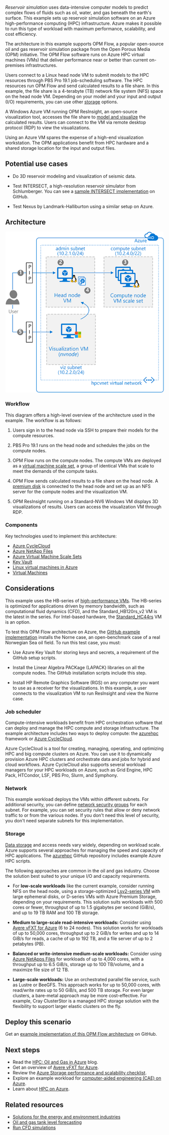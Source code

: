 <!-- cSpell:ignore azurehpc Norne LAPACK Slurm -->

*Reservoir simulation* uses data-intensive computer models to predict complex flows of fluids such as oil, water, and gas beneath the earth's surface. This example sets up reservoir simulation software on an Azure high-performance computing (HPC) infrastructure. Azure makes it possible to run this type of workload with maximum performance, scalability, and cost efficiency.

The architecture in this example supports OPM Flow, a popular open-source oil and gas reservoir simulation package from the Open Porous Media (OPM) initiative. The OPM Flow software runs on Azure HPC virtual machines (VMs) that deliver performance near or better than current on-premises infrastructures.

Users connect to a Linux head node VM to submit models to the HPC resources through PBS Pro 19.1 job-scheduling software. The HPC resources run OPM Flow and send calculated results to a file share. In this example, the file share is a 4-terabyte (TB) network file system (NFS) space on the head node VM. Depending on your model and your input and output (I/O) requirements, you can use other [storage](#storage) options.

A Windows Azure VM running OPM ResInsight, an open-source visualization tool, accesses the file share to [model and visualize][model] the calculated results. Users can connect to the VM via remote desktop protocol (RDP) to view the visualizations.

Using an Azure VM spares the expense of a high-end visualization workstation. The OPM applications benefit from HPC hardware and a shared storage location for the input and output files.

## Potential use cases

- Do 3D reservoir modeling and visualization of seismic data.

- Test INTERSECT, a high-resolution reservoir simulator from Schlumberger. You can see a [sample INTERSECT implementation][intersect] on GitHub.

- Test Nexus by Landmark-Halliburton using a similar setup on Azure.

## Architecture

![Architecture diagram][architecture]

### Workflow

This diagram offers a high-level overview of the architecture used in the example. The workflow is as follows:

1. Users sign in to the head node via SSH to prepare their models for the compute resources.

1. PBS Pro 19.1 runs on the head node and schedules the jobs on the compute nodes.

1. OPM Flow runs on the compute nodes. The compute VMs are deployed as a [virtual machine scale set][vmss], a group of identical VMs that scale to meet the demands of the compute tasks.

1. OPM Flow sends calculated results to a file share on the head node. A [premium disk][disk] is connected to the head node and set up as an NFS server for the compute nodes and the visualization VM.

1. OPM ResInsight running on a Standard-NV6 Windows VM displays 3D visualizations of results. Users can access the visualization VM through RDP.

### Components

Key technologies used to implement this architecture:

- [Azure CycleCloud](https://azure.microsoft.com/features/azure-cyclecloud)
- [Azure NetApp Files](https://azure.microsoft.com/services/netapp)
- [Azure Virtual Machine Scale Sets](https://azure.microsoft.com/services/virtual-machine-scale-sets)
- [Key Vault](https://azure.microsoft.com/services/key-vault)
- [Linux virtual machines in Azure](https://azure.microsoft.com/services/virtual-machines/linux)
- [Virtual Machines](https://azure.microsoft.com/services/virtual-machines)

## Considerations

This example uses the HB-series of [high-performance VMs][vm-size]. The HB-series is optimized for applications driven by memory bandwidth, such as computational fluid dynamics (CFD), and the Standard_HB120rs_v2 VM is the latest in the series. For Intel-based hardware, the [Standard_HC44rs][hc-series] VM is an option.

To test this OPM Flow architecture on Azure, the [GitHub example implementation][opm-flow] installs the Norne case, an open-benchmark case of a real Norwegian Sea oil field. To run this test case, you must:

- Use Azure Key Vault for storing keys and secrets, a requirement of the GitHub setup scripts.

- Install the Linear Algebra PACKage (LAPACK) libraries on all the compute nodes. The GitHub installation scripts include this step.

- Install HP Remote Graphics Software (RGS) on any computer you want to use as a receiver for the visualizations. In this example, a user connects to the visualization VM to run ResInsight and view the Norne case.

### Job scheduler

Compute-intensive workloads benefit from HPC orchestration software that can deploy and manage the HPC compute and storage infrastructure. The example architecture includes two ways to deploy compute: the [azurehpc][azurehpc] framework or [Azure CycleCloud][azure-cyclecloud].

Azure CycleCloud is a tool for creating, managing, operating, and optimizing HPC and big compute clusters on Azure. You can use it to dynamically provision Azure HPC clusters and orchestrate data and jobs for hybrid and cloud workflows. Azure CycleCloud also supports several workload managers for your HPC workloads on Azure, such as Grid Engine, HPC Pack, HTCondor, LSF, PBS Pro, Slurm, and Symphony.

### Network

This example workload deploys the VMs within different subnets. For additional security, you can define [network security groups][nsg] for each subnet. For example, you can set security rules that allow or deny network traffic to or from the various nodes. If you don't need this level of security, you don't need separate subnets for this implementation.

### Storage

[Data storage](../../topics/high-performance-computing.md#storage) and access needs vary widely, depending on workload scale. Azure supports several approaches for managing the speed and capacity of HPC applications. The [azurehpc][azurehpc] GitHub repository includes example Azure HPC scripts.

The following approaches are common in the oil and gas industry. Choose the solution best suited to your unique I/O and capacity requirements.

- For **low-scale workloads** like the current example, consider running NFS on the head node, using a storage-optimized [Lsv2-series VM][lsv2] with large ephemeral disks, or D-series VMs with Azure Premium Storage, depending on your requirements. This solution suits workloads with 500 cores or fewer, throughput of up to 1.5 gigabytes per second (GiB/s), and up to 19 TB RAM and 100 TB storage.

- **Medium to large-scale read-intensive workloads:** Consider using [Avere vFXT for Azure][avere-vfxt] (6 to 24 nodes). This solution works for workloads of up to 50,000 cores, throughput up to 2 GiB/s for writes and up to 14 GiB/s for reads, a cache of up to 192 TB, and a file server of up to 2 petabytes (PB).

- **Balanced or write-intensive medium-scale workloads:** Consider using [Azure NetApps Files][azure-naf] for workloads of up to 4,000 cores, with a throughput up to 6.5 GiB/s, storage up to 100 TB/volume, and a maximize file size of 12 TB.

- **Large-scale workloads:** Use an orchestrated parallel file service, such as Lustre or BeeGFS. This approach works for up to 50,000 cores, with read/write rates up to 50 GiB/s, and 500 TB storage. For even larger clusters, a bare-metal approach may be more cost-effective. For example, Cray ClusterStor is a managed HPC storage solution with the flexibility to support larger elastic clusters on the fly.

## Deploy this scenario

Get an [example implementation of this OPM Flow architecture][opm-flow] on GitHub.

## Next steps

- Read the [HPC: Oil and Gas in Azure][blog] blog.
- Get an overview of [Avere vFXT for Azure][avere-vfxt].
- Review the [Azure Storage performance and scalability checklist][checklist].
- Explore an example workload for [computer-aided engineering (CAE) on Azure][cae].
- Learn about [HPC on Azure][hpc].

## Related resources

- [Solutions for the energy and environment industries](../../industries/energy-environment.md)
- [Oil and gas tank level forecasting](../../solution-ideas/articles/oil-and-gas-tank-level-forecasting.yml)
- [Run CFD simulations](hpc-cfd.yml)

<!-- links -->

[architecture]: ./media/architecture-hpc-reservoir-simulation.png
[azurehpc]: https://github.com/Azure/azurehpc/tree/master/examples
[azure-cyclecloud]: /azure/cyclecloud/overview
[avere-vfxt]: /azure/avere-vfxt/avere-vfxt-overview
[azure-naf]: /azure/azure-netapp-files/azure-netapp-files-introduction
[blog]: https://techcommunity.microsoft.com/t5/azurecat/high-performance-computing-hpc-oil-and-gas-in-azure/ba-p/824926
[cae]: ../apps/hpc-saas.yml
[checklist]: /azure/storage/common/storage-performance-checklist
[disk]: /azure/virtual-machines/windows/disks-types#premium-ssd
[hc-series]: /azure/virtual-machines/hc-series
[hpc]: https://azure.microsoft.com/solutions/high-performance-computing
[intersect]: https://github.com/Azure/azurehpc/tree/master/tutorials/oil_and_gas_intersect
[nsg]: /azure/virtual-network/security-overview
[lsv2]: /azure/virtual-machines/windows/sizes-storage
[model]: https://techcommunity.microsoft.com/t5/azurecat/remote-visualization-in-azure/ba-p/745184
[opm-flow]: https://github.com/Azure/azurehpc/tree/master/tutorials/oil_and_gas_opm
[vmss]: /azure/virtual-machine-scale-sets/overview
[vm-size]: /azure/virtual-machines/sizes-hpc
